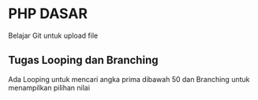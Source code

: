 # PHP DASAR 
Belajar Git untuk upload file

## Tugas Looping dan Branching
Ada Looping untuk mencari angka prima dibawah 50 dan Branching untuk menampilkan pilihan nilai